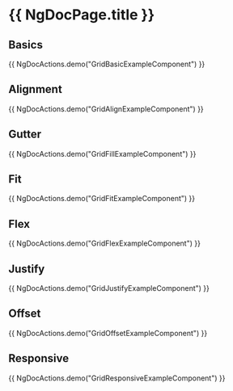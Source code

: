 # {{ NgDocPage.title }}

## Basics

{{ NgDocActions.demo("GridBasicExampleComponent") }}

## Alignment

{{ NgDocActions.demo("GridAlignExampleComponent") }}

## Gutter

{{ NgDocActions.demo("GridFillExampleComponent") }}

## Fit

{{ NgDocActions.demo("GridFitExampleComponent") }}

## Flex

{{ NgDocActions.demo("GridFlexExampleComponent") }}

## Justify

{{ NgDocActions.demo("GridJustifyExampleComponent") }}

## Offset

{{ NgDocActions.demo("GridOffsetExampleComponent") }}

## Responsive

{{ NgDocActions.demo("GridResponsiveExampleComponent") }}

